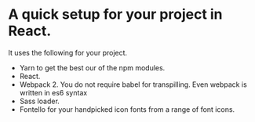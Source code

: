 # A quick setup for your project in React.
It uses the following for your project.
- Yarn to get the best our of the npm modules.
- React.
- Webpack 2. You do not require babel for transpilling. Even webpack is written in es6 syntax
- Sass loader.
- Fontello for your handpicked icon fonts from a range of font icons.

